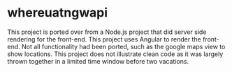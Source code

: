 # whereuatngwapi
This project is ported over from a Node.js project that did server side rendering for the front-end. This project uses Angular to render the front-end. Not all functionality had been ported, such as the google maps view to show locations. This project does not illustrate clean code as it was largely thrown together in a limited time window before two vacations.
